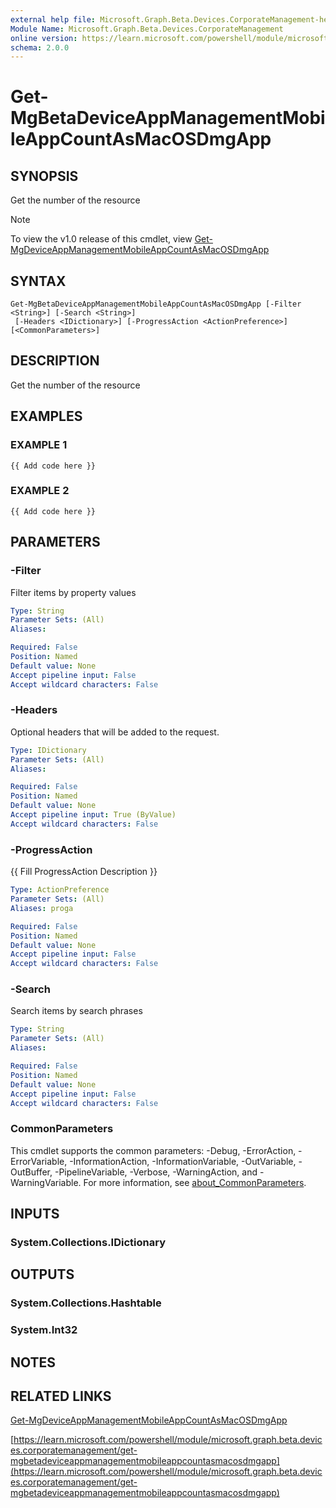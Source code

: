 ```yaml
---
external help file: Microsoft.Graph.Beta.Devices.CorporateManagement-help.xml
Module Name: Microsoft.Graph.Beta.Devices.CorporateManagement
online version: https://learn.microsoft.com/powershell/module/microsoft.graph.beta.devices.corporatemanagement/get-mgbetadeviceappmanagementmobileappcountasmacosdmgapp
schema: 2.0.0
---
```


# Get-MgBetaDeviceAppManagementMobileAppCountAsMacOSDmgApp

## SYNOPSIS
Get the number of the resource

> [!NOTE]
> To view the v1.0 release of this cmdlet, view [Get-MgDeviceAppManagementMobileAppCountAsMacOSDmgApp](/powershell/module/Microsoft.Graph.Devices.CorporateManagement/Get-MgDeviceAppManagementMobileAppCountAsMacOSDmgApp?view=graph-powershell-1.0)

## SYNTAX

```
Get-MgBetaDeviceAppManagementMobileAppCountAsMacOSDmgApp [-Filter <String>] [-Search <String>]
 [-Headers <IDictionary>] [-ProgressAction <ActionPreference>] [<CommonParameters>]
```

## DESCRIPTION
Get the number of the resource

## EXAMPLES

### EXAMPLE 1
```
{{ Add code here }}
```

### EXAMPLE 2
```
{{ Add code here }}
```

## PARAMETERS

### -Filter
Filter items by property values

```yaml
Type: String
Parameter Sets: (All)
Aliases:

Required: False
Position: Named
Default value: None
Accept pipeline input: False
Accept wildcard characters: False
```

### -Headers
Optional headers that will be added to the request.

```yaml
Type: IDictionary
Parameter Sets: (All)
Aliases:

Required: False
Position: Named
Default value: None
Accept pipeline input: True (ByValue)
Accept wildcard characters: False
```

### -ProgressAction
{{ Fill ProgressAction Description }}

```yaml
Type: ActionPreference
Parameter Sets: (All)
Aliases: proga

Required: False
Position: Named
Default value: None
Accept pipeline input: False
Accept wildcard characters: False
```

### -Search
Search items by search phrases

```yaml
Type: String
Parameter Sets: (All)
Aliases:

Required: False
Position: Named
Default value: None
Accept pipeline input: False
Accept wildcard characters: False
```

### CommonParameters
This cmdlet supports the common parameters: -Debug, -ErrorAction, -ErrorVariable, -InformationAction, -InformationVariable, -OutVariable, -OutBuffer, -PipelineVariable, -Verbose, -WarningAction, and -WarningVariable. For more information, see [about_CommonParameters](http://go.microsoft.com/fwlink/?LinkID=113216).

## INPUTS

### System.Collections.IDictionary
## OUTPUTS

### System.Collections.Hashtable
### System.Int32
## NOTES

## RELATED LINKS
[Get-MgDeviceAppManagementMobileAppCountAsMacOSDmgApp](/powershell/module/Microsoft.Graph.Devices.CorporateManagement/Get-MgDeviceAppManagementMobileAppCountAsMacOSDmgApp?view=graph-powershell-1.0)

[https://learn.microsoft.com/powershell/module/microsoft.graph.beta.devices.corporatemanagement/get-mgbetadeviceappmanagementmobileappcountasmacosdmgapp](https://learn.microsoft.com/powershell/module/microsoft.graph.beta.devices.corporatemanagement/get-mgbetadeviceappmanagementmobileappcountasmacosdmgapp)




